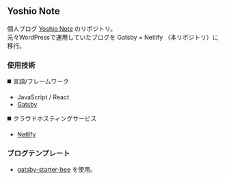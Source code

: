 ## Yoshio Note
個人ブログ [Yoshio Note](https://yoshionote.com/) のリポジトリ。  
元々WordPressで運用していたブログを Gatsby × Netlify （本リポジトリ）に移行。

### 使用技術
◼️ 言語/フレームワーク
- JavaScript / React
- [Gatsby](https://www.gatsbyjs.com/)

◼️ クラウドホスティングサービス
- [Netlify](https://www.netlify.com/)

### ブログテンプレート
- [gatsby-starter-bee](https://github.com/JaeYeopHan/gatsby-starter-bee) を使用。